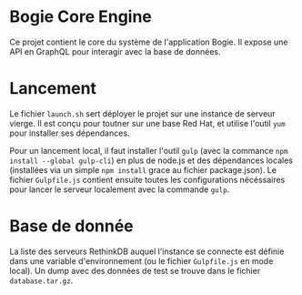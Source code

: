 Bogie Core Engine
========================

Ce projet contient le core du système de l'application Bogie. Il expose une API
en GraphQL pour interagir avec la base de données.

# Lancement
Le fichier `launch.sh` sert déployer le projet sur une instance de serveur
vierge. Il est conçu pour toutner sur une base Red Hat, et utilise l'outil `yum`
pour installer ses dépendances.

Pour un lancement local, il faut installer l'outil `gulp` (avec la commance `npm
install --global gulp-cli`) en plus de node.js et des dépendances locales
(installées via un simple `npm install` grace au fichier package.json). Le
fichier `Gulpfile.js` contient ensuite toutes les configurations nécéssaires
pour lancer le serveur localement avec la commande `gulp`.

# Base de donnée
La liste des serveurs RethinkDB auquel l'instance se connecte est définie dans
une variable d'environnement (ou le fichier `Gulpfile.js` en mode local). Un
dump avec des données de test se trouve dans le fichier `database.tar.gz`.

